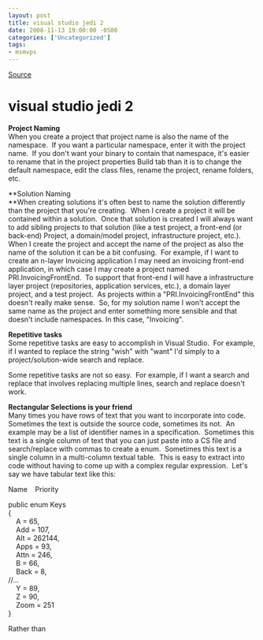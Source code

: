 ```yaml
---
layout: post
title: visual studio jedi 2
date: 2008-11-13 19:00:00 -0500
categories: ['Uncategorized']
tags:
- msmvps
---
```

[Source](http://blogs.msmvps.com/peterritchie/2008/11/14/visual-studio-jedi-2/ "Permalink to visual studio jedi 2")

# visual studio jedi 2

**Project Naming**   
When you create a project that project name is also the name of the namespace.  If you want a particular namespace, enter it with the project name.  If you don't want your binary to contain that namespace, it's easier to rename that in the project properties Build tab than it is to change the default namespace, edit the class files, rename the project, rename folders, etc. 

**Solution Naming   
**When creating solutions it's often best to name the solution differently than the project that you're creating.  When I create a project it will be contained within a solution.  Once that solution is created I will always want to add sibling projects to that solution (like a test project, a front-end (or back-end) Project, a domain/model project, infrastructure project, etc.).  When I create the project and accept the name of the project as also the name of the solution it can be a bit confusing.  For example, if I want to create an n-layer Invoicing application I may need an invoicing front-end application, in which case I may create a project named PRI.InvoicingFrontEnd.  To support that front-end I will have a infrastructure layer project (repositories, application services, etc.), a domain layer project, and a test project.  As projects within a "PRI.InvoicingFrontEnd" this doesn't really make sense.  So, for my solution name I won't accept the same name as the project and enter something more sensible and that doesn't include namespaces. In this case, "Invoicing". 

**Repetitive tasks**   
Some repetitive tasks are easy to accomplish in Visual Studio.  For example, if I wanted to replace the string "wish" with "want" I'd simply to a project/solution-wide search and replace. 

Some repetitive tasks are not so easy.  For example, if I want a search and replace that involves replacing multiple lines, search and replace doesn't work. 

**Rectangular Selections is your friend**   
Many times you have rows of text that you want to incorporate into code.  Sometimes the text is outside the source code, sometimes its not.  An example may be a list of identifier names in a specification.  Sometimes this text is a single column of text that you can just paste into a CS file and search/replace with commas to create a enum.  Sometimes this text is a single column in a multi-column textual table.  This is easy to extract into code without having to come up with a complex regular expression.  Let's say we have tabular text like this: 

Name    Priority    

public enum Keys   
{   
    A = 65,   
    Add = 107,   
    Alt = 262144,   
    Apps = 93,   
    Attn = 246,   
    B = 66,   
    Back = 8,   
//…   
    Y = 89,   
    Z = 90,   
    Zoom = 251   
} 

Rather than 

